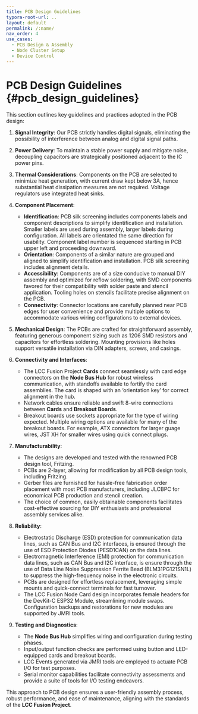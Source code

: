 ```yaml
---
title: PCB Design Guidelines
typora-root-url: ..
layout: default
permalink: /:name/
nav_order: 4
use_cases:
  - PCB Design & Assembly
  - Node Cluster Setup
  - Device Control
---
```

# PCB Design Guidelines {#pcb_design_guidelines}

This section outlines key guidelines and practices adopted in the PCB design:

1. **Signal Integrity**: Our PCB strictly handles digital signals, eliminating the possibility of interference between analog and digital signal paths.
2. **Power Delivery**: To maintain a stable power supply and mitigate noise, decoupling capacitors are strategically positioned adjacent to the IC power pins.
3. **Thermal Considerations**: Components on the PCB are selected to minimize heat generation, with current draw kept below 3A, hence substantial heat dissipation measures are not required.  Voltage regulators use integrated heat sinks.
4. **Component Placement**:
   - **Identification**: PCB silk screening includes components labels and component descriptions to simplify identification and installation.   Smaller labels are used during assembly, larger labels during configuration.  All labels are orientated the same direction for usability.  Component label number is sequenced starting in PCB upper left and proceeding downward.
   - **Orientation**: Components of a similar nature are grouped and aligned to simplify identification and installation.  PCB silk screening includes alignment details.
   - **Accessibility**: Components are of a size conducive to manual DIY assembly and optimized for reflow soldering, with SMD components favored for their compatibility with solder paste and stencil application. Tooling holes on stencils facilitate precise alignment on the PCB.
   - **Connectivity**: Connector locations are carefully planned near PCB edges for user convenience and provide multiple options to accommodate various wiring configurations to external devices.
5. **Mechanical Design**: The PCBs are crafted for straightforward assembly, featuring generous component sizing such as 1206 SMD resistors and capacitors for effortless soldering. Mounting provisions like holes support versatile installation via DIN adapters, screws, and casings.
6. **Connectivity and Interfaces**:
   - The LCC Fusion Project **Cards** connect seamlessly with card edge connectors on the **Node Bus Hub** for robust wireless communication, with standoffs available to fortify the card assemblies.  The card is shaped with an ‘orientation key’ for correct alignment in the hub. 
   - Network cables ensure reliable and swift 8-wire connections between **Cards** and **Breakout Boards**.
   - Breakout boards use sockets appropriate for the type of wiring expected.  Multiple wiring options are available for many of the breakout boards.  For example, ATX connectors for larger guage wires, JST XH for smaller wires using quick connect plugs.
   
7. **Manufacturability**:
   - The designs are developed and tested with the renowned PCB design tool, Fritzing.
   - PCBs are 2-layer, allowing for modification by all PCB design tools, including Fritzing.
   - Gerber files are furnished for hassle-free fabrication order placement with most PCB manufacturers, including JLCBPC for economical PCB production and stencil creation.
   - The choice of common, easily obtainable components facilitates cost-effective sourcing for DIY enthusiasts and professional assembly services alike.
   
8. **Reliability**:
   - Electrostatic Discharge (ESD) protection for communication data lines, such as CAN Bus and I2C interfaces, is ensured through the use of ESD Protection Diodes (PESD1CAN) on the data lines.
   - Electromagnetic Interference (EMI) protection for communication data lines, such as CAN Bus and I2C interface, is ensure through the use of Data Line Noise Suppression Ferrite Bead (BLM31PG121SN1L) to suppress the high-frequency noise in the electronic circuits.
   - PCBs are designed for effortless replacement, leveraging simple mounts and quick-connect terminals for fast turnover.
   - The LCC Fusion Node Card design incorporates female headers for the DevKit-C ESP32 Module, streamlining module swaps. Configuration backups and restorations for new modules are supported by JMRI tools.
   
9. **Testing and Diagnostics**:
   - The **Node Bus Hub** simplifies wiring and configuration during testing phases.
   - Input/output function checks are performed using button and LED-equipped cards and breakout boards.
   - LCC Events generated via JMRI tools are employed to actuate PCB I/O for test purposes.
   - Serial monitor capabilities facilitate connectivity assessments and provide a suite of tools for I/O testing endeavors.

This approach to PCB design ensures a user-friendly assembly process, robust performance, and ease of maintenance, aligning with the standards of the **LCC Fusion Project**.